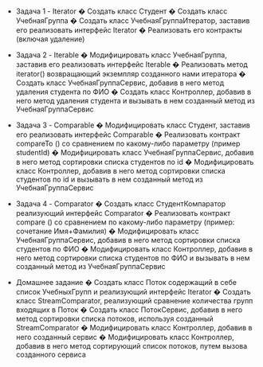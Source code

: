 * Задача 1 - Iterator
� Создать класс Студент
� Создать класс УчебнаяГруппа
� Создать класс УчебнаяГруппаИтератор, заставив его реализовать
интерфейс Iterator
� Реализовать его контракты (включая удаление)

* Задача 2 - Iterable
� Модифицировать класс УчебнаяГруппа, заставив его реализовать
интерфейс Iterable
� Реализовать метод iterator() возвращающий экземпляр созданного нами
итератора
� Создать класс УчебнаяГруппаСервис, добавив в него метод удаления
студента по ФИО
� Создать класс Контроллер, добавив в него метод удаления студента и
вызывать в нем созданный метод из УчебнаяГруппаСервис

* Задача 3 - Comparable
� Модифицировать класс Студент, заставив его реализовать интерфейс
Comparable
� Реализовать контракт compareTo () со сравнением по какому-либо
параметру (пример studentId)
� Модифицировать класс УчебнаяГруппаСервис, добавив в него метод
сортировки списка студентов по id
� Модифицировать класс Контроллер, добавив в него метод сортировки
списка студентов по id и вызывать в нем созданный метод из
УчебнаяГруппаСервис

* Задача 4 - Comparator
� Создать класс СтудентКомпаратор реализующий интерфейс Comparator
� Реализовать контракт compare () со сравнением по какому-либо параметру
(пример: сочетание Имя+Фамилия)
� Модифицировать класс УчебнаяГруппаСервис, добавив в него метод
сортировки списка студентов по ФИО
� Модифицировать класс Контроллер, добавив в него метод сортировки
списка студентов по ФИО и вызывать в нем созданный метод из
УчебнаяГруппаСервис

* Домашнее задание
� Создать класс Поток содержащий в себе список УчебныхГрупп и
реализующий интерфейс Iterator
� Создать класс StreamComparator, реализующий сравнение количества групп
входящих в Поток
� Создать класс ПотокСервис, добавив в него метод сортировки списка
потоков, используя созданный StreamComparator
� Модифицировать класс Контроллер, добавив в него созданный сервис
� Модифицировать класс Контроллер, добавив в него метод сортирующий
список потоков, путем вызова созданного сервиса


